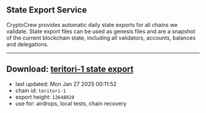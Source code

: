 ## State Export Service
CryptoCrew provides automatic daily state exports for all chains we validate. State export files can be used as genesis files and are a snapshot of the current blockchain state, including all validators, accounts, balances and delegations.

---
**Download: [teritori-1 state export](https://dl-eu2.ccvalidators.com/SERVICE/teritori/teritori-1_export_12648020.json)**
---

- last updated: Mon Jan 27 2025 00:11:52
- chain id: `teritori-1`
- export height: `12648020`
- use for: airdrops, local tests, chain recovery
